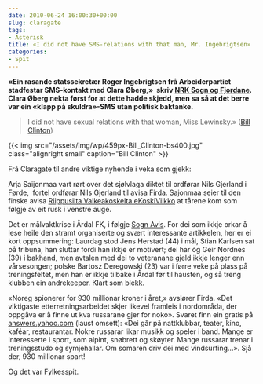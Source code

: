 ```yaml
---
date: 2010-06-24 16:00:30+00:00
slug: claragate
tags: 
- Asterisk
title: «I did not have SMS-relations with that man, Mr. Ingebrigtsen»
categories:
- Spit
---
```


**«Ein rasande statssekretær Roger Ingebrigtsen frå Arbeiderpartiet stadfestar SMS-kontakt med Clara Øberg,»  skriv [NRK Sogn og Fjordane](http://nrk.no/nyheter/distrikt/nrk_sogn_og_fjordane/1.7182836).  Clara Øberg nekta først for at dette hadde skjedd, men sa så at det berre var ein «klapp på skuldra»-SMS utan politisk baktanke.**


<!--more-->


>I did not have sexual relations with that woman, Miss Lewinsky.» ([Bill Clinton](http://en.wikipedia.org/wiki/Lewinsky_scandal#Denial_and_subsequent_admission))

{{< img src="/assets/img/wp/459px-Bill_Clinton-bs400.jpg" class="alignright small" caption="Bill Clinton" >}}

Frå Claragate til andre viktige nyhende i veka som gjekk:

Arja Saijonmaa vart rørt over det sjølvlaga diktet til  ordførar Nils Gjerland i Førde,  fortel ordførar Nils Gjerland til avisa [ Firda](http://www.firda.no/nyhende/article5167845.ece). Sajonmaa seier til den finske avisa [Riippusilta Valkeakoskelta eKoskiViikko](http://lt.webwombat.com/lt.php?7929) at tårene  kom som følgje av eit rusk i venstre auge.

Det er målvaktkrise i Årdal FK, i følgje [Sogn Avis](http://www.sognavis.no/lokal_sport/article5166878.ece). For dei som ikkje orkar å lese heile den stramt organiserte og svært interessante artikkelen, her er ei kort oppsummering: Laurdag stod Jens Herstad (44) i mål, Stian Karlsen sat på tribuna, han sluttar fordi han ikkje er motivert; dei har òg Geir Nordnes  (39) i bakhand, men avtalen med dei to veteranane gjeld ikkje lenger enn vårsesongen; polske Bartosz Deregowski (23) var i førre veke på plass på treningsfeltet, men han er ikkje tilbake i Årdal før til hausten, og så treng klubben ein andrekeeper. Klart som blekk.

«Noreg  spionerer for 930 millionar kroner i året,» avslører Firda. «Det  viktigaste etterretningsarbeidet skjer likevel framleis i  nordområda, der  oppgåva er å finne ut kva russarane gjer for noko». Svaret finn ein  gratis på [answers.yahoo.com](http://answers.yahoo.com/) (laust omsett): «Dei går på nattklubbar, teater, kino, kaféar,  restaurantar. Nokre russarar likar musikk og speler i band. Mange er  interesserte i sport, som alpint, snøbrett og skøyter. Mange russarar  trenar i treningsstudo og symjehallar. Om somaren driv dei med  vindsurfing...». Sjå der, 930 millionar spart!

Og det var Fylkesspit.
